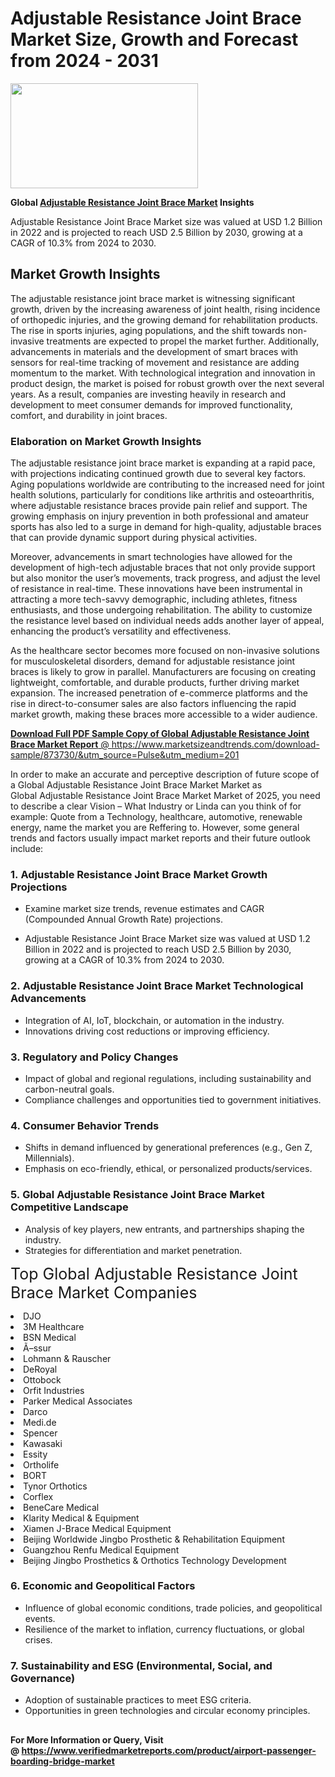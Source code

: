 <H1>Adjustable Resistance Joint Brace Market Size, Growth and Forecast from 2024 - 2031</H1><img class="aligncenter size-medium wp-image-584254" src="https://thirdeyenews.in/wp-content/uploads/2024/09/Global-Market-Research-300x168.jpeg" alt="" width="300" height="168" /><p><strong>Global&nbsp;<a href="https://www.marketsizeandtrends.com/download-sample/873730/&amp;utm_source=Pulse&amp;utm_medium=201">Adjustable Resistance Joint Brace Market</a> Insights</strong></p><p>Adjustable Resistance Joint Brace Market size was valued at USD 1.2 Billion in 2022 and is projected to reach USD 2.5 Billion by 2030, growing at a CAGR of 10.3% from 2024 to 2030.</p><p><h2>Market Growth Insights</h2> <p>The adjustable resistance joint brace market is witnessing significant growth, driven by the increasing awareness of joint health, rising incidence of orthopedic injuries, and the growing demand for rehabilitation products. The rise in sports injuries, aging populations, and the shift towards non-invasive treatments are expected to propel the market further. Additionally, advancements in materials and the development of smart braces with sensors for real-time tracking of movement and resistance are adding momentum to the market. With technological integration and innovation in product design, the market is poised for robust growth over the next several years. As a result, companies are investing heavily in research and development to meet consumer demands for improved functionality, comfort, and durability in joint braces.</p> <p><a href="download_sample_link"></a></p> <h3>Elaboration on Market Growth Insights</h3> <p>The adjustable resistance joint brace market is expanding at a rapid pace, with projections indicating continued growth due to several key factors. Aging populations worldwide are contributing to the increased need for joint health solutions, particularly for conditions like arthritis and osteoarthritis, where adjustable resistance braces provide pain relief and support. The growing emphasis on injury prevention in both professional and amateur sports has also led to a surge in demand for high-quality, adjustable braces that can provide dynamic support during physical activities.</p> <p>Moreover, advancements in smart technologies have allowed for the development of high-tech adjustable braces that not only provide support but also monitor the user’s movements, track progress, and adjust the level of resistance in real-time. These innovations have been instrumental in attracting a more tech-savvy demographic, including athletes, fitness enthusiasts, and those undergoing rehabilitation. The ability to customize the resistance level based on individual needs adds another layer of appeal, enhancing the product’s versatility and effectiveness.</p> <p>As the healthcare sector becomes more focused on non-invasive solutions for musculoskeletal disorders, demand for adjustable resistance joint braces is likely to grow in parallel. Manufacturers are focusing on creating lightweight, comfortable, and durable products, further driving market expansion. The increased penetration of e-commerce platforms and the rise in direct-to-consumer sales are also factors influencing the rapid market growth, making these braces more accessible to a wider audience.</p> <p><a href="get_more_link"></p><p><span class=""><strong>Download Full PDF Sample Copy of Global Adjustable Resistance Joint Brace Market Report</strong> @ <a href="https://www.marketsizeandtrends.com/download-sample/873730/&amp;utm_source=Pulse&amp;utm_medium=201" target="_blank">https://www.marketsizeandtrends.com/download-sample/873730/&amp;utm_source=Pulse&amp;utm_medium=201</a></span></p><p>In order to make an accurate and perceptive description of future scope of a Global&nbsp;Adjustable Resistance Joint Brace Market Market as Global&nbsp;Adjustable Resistance Joint Brace Market Market of 2025, you need to describe a clear Vision &ndash; What Industry or Linda can you think of for example: Quote from a Technology, healthcare, automotive, renewable energy, name the market you are Reffering to. However, some general trends and factors usually impact market reports and their future outlook include:</p><h3>1.&nbsp;<strong>Adjustable Resistance Joint Brace Market Growth Projections</strong></h3><ul><li>Examine market size trends, revenue estimates and CAGR (Compounded Annual Growth Rate) projections.</li><li><p>Adjustable Resistance Joint Brace Market size was valued at USD 1.2 Billion in 2022 and is projected to reach USD 2.5 Billion by 2030, growing at a CAGR of 10.3% from 2024 to 2030.</p></li></ul><h3>2.&nbsp;<strong>Adjustable Resistance Joint Brace Market Technological Advancements</strong></h3><ul><li>Integration of AI, IoT, blockchain, or automation in the industry.</li><li>Innovations driving cost reductions or improving efficiency.</li></ul><h3>3.&nbsp;<strong>Regulatory and Policy Changes</strong></h3><ul><li>Impact of global and regional regulations, including sustainability and carbon-neutral goals.</li><li>Compliance challenges and opportunities tied to government initiatives.</li></ul><h3>4.&nbsp;<strong>Consumer Behavior Trends</strong></h3><ul><li>Shifts in demand influenced by generational preferences (e.g., Gen Z, Millennials).</li><li>Emphasis on eco-friendly, ethical, or personalized products/services.</li></ul><h3>5.&nbsp;<strong>Global Adjustable Resistance Joint Brace Market Competitive Landscape</strong></h3><ul><li>Analysis of key players, new entrants, and partnerships shaping the industry.</li><li>Strategies for differentiation and market penetration.</li></ul><p data-pm-slice="1 1 []"><span style="color: inherit; font-family: inherit; font-size: 25px;">Top Global Adjustable Resistance Joint Brace Market Companies</span></p><div class="" data-test-id=""><p><li>DJO</li><li> 3M Healthcare</li><li> BSN Medical</li><li> Ã–ssur</li><li> Lohmann & Rauscher</li><li> DeRoyal</li><li> Ottobock</li><li> Orfit Industries</li><li> Parker Medical Associates</li><li> Darco</li><li> Medi.de</li><li> Spencer</li><li> Kawasaki</li><li> Essity</li><li> Ortholife</li><li> BORT</li><li> Tynor Orthotics</li><li> Corflex</li><li> BeneCare Medical</li><li> Klarity Medical & Equipment</li><li> Xiamen J-Brace Medical Equipment</li><li> Beijing Worldwide Jingbo Prosthetic & Rehabilitation Equipment</li><li> Guangzhou Renfu Medical Equipment</li><li> Beijing Jingbo Prosthetics & Orthotics Technology Development</li></p></div><h3>6.&nbsp;<strong>Economic and Geopolitical Factors</strong></h3><ul><li>Influence of global economic conditions, trade policies, and geopolitical events.</li><li>Resilience of the market to inflation, currency fluctuations, or global crises.</li></ul><h3>7.&nbsp;<strong>Sustainability and ESG (Environmental, Social, and Governance)</strong></h3><ul><li>Adoption of sustainable practices to meet ESG criteria.</li><li>Opportunities in green technologies and circular economy principles.</li></ul><h2><strong style="font-size: 14px;">For More Information or Query, Visit @&nbsp;</strong><a style="background-color: #ffffff; font-size: 14px;" href="https://www.marketsizeandtrends.com/report/adjustable-resistance-joint-brace-market/" target="_blank">https://www.verifiedmarketreports.com/product/airport-passenger-boarding-bridge-market</a></h2>
